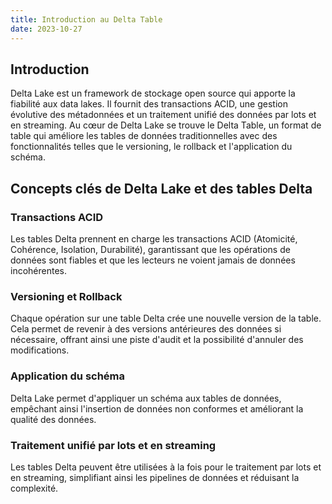 ```yaml
---
title: Introduction au Delta Table
date: 2023-10-27
---
```


## Introduction

Delta Lake est un framework de stockage open source qui apporte la fiabilité aux data lakes. Il fournit des transactions ACID, une gestion évolutive des métadonnées et un traitement unifié des données par lots et en streaming. Au cœur de Delta Lake se trouve le Delta Table, un format de table qui améliore les tables de données traditionnelles avec des fonctionnalités telles que le versioning, le rollback et l'application du schéma.

## Concepts clés de Delta Lake et des tables Delta

### Transactions ACID

Les tables Delta prennent en charge les transactions ACID (Atomicité, Cohérence, Isolation, Durabilité), garantissant que les opérations de données sont fiables et que les lecteurs ne voient jamais de données incohérentes.

### Versioning et Rollback

Chaque opération sur une table Delta crée une nouvelle version de la table. Cela permet de revenir à des versions antérieures des données si nécessaire, offrant ainsi une piste d'audit et la possibilité d'annuler des modifications.

### Application du schéma

Delta Lake permet d'appliquer un schéma aux tables de données, empêchant ainsi l'insertion de données non conformes et améliorant la qualité des données.

### Traitement unifié par lots et en streaming

Les tables Delta peuvent être utilisées à la fois pour le traitement par lots et en streaming, simplifiant ainsi les pipelines de données et réduisant la complexité.